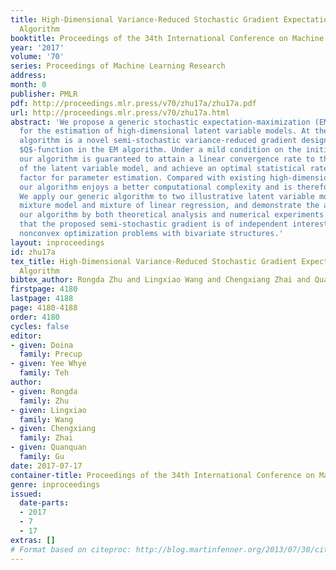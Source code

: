 ```yaml
---
title: High-Dimensional Variance-Reduced Stochastic Gradient Expectation-Maximization
  Algorithm
booktitle: Proceedings of the 34th International Conference on Machine Learning
year: '2017'
volume: '70'
series: Proceedings of Machine Learning Research
address: 
month: 0
publisher: PMLR
pdf: http://proceedings.mlr.press/v70/zhu17a/zhu17a.pdf
url: http://proceedings.mlr.press/v70/zhu17a.html
abstract: 'We propose a generic stochastic expectation-maximization (EM) algorithm
  for the estimation of high-dimensional latent variable models. At the core of our
  algorithm is a novel semi-stochastic variance-reduced gradient designed for the
  $Q$-function in the EM algorithm. Under a mild condition on the initialization,
  our algorithm is guaranteed to attain a linear convergence rate to the unknown parameter
  of the latent variable model, and achieve an optimal statistical rate up to a logarithmic
  factor for parameter estimation. Compared with existing high-dimensional EM algorithms,
  our algorithm enjoys a better computational complexity and is therefore more efficient.
  We apply our generic algorithm to two illustrative latent variable models: Gaussian
  mixture model and mixture of linear regression, and demonstrate the advantages of
  our algorithm by both theoretical analysis and numerical experiments. We believe
  that the proposed semi-stochastic gradient is of independent interest for general
  nonconvex optimization problems with bivariate structures.'
layout: inproceedings
id: zhu17a
tex_title: High-Dimensional Variance-Reduced Stochastic Gradient Expectation-Maximization
  Algorithm
bibtex_author: Rongda Zhu and Lingxiao Wang and Chengxiang Zhai and Quanquan Gu
firstpage: 4180
lastpage: 4188
page: 4180-4188
order: 4180
cycles: false
editor:
- given: Doina
  family: Precup
- given: Yee Whye
  family: Teh
author:
- given: Rongda
  family: Zhu
- given: Lingxiao
  family: Wang
- given: Chengxiang
  family: Zhai
- given: Quanquan
  family: Gu
date: 2017-07-17
container-title: Proceedings of the 34th International Conference on Machine Learning
genre: inproceedings
issued:
  date-parts:
  - 2017
  - 7
  - 17
extras: []
# Format based on citeproc: http://blog.martinfenner.org/2013/07/30/citeproc-yaml-for-bibliographies/
---
```

